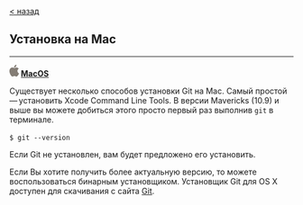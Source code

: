 [< назад](./install_git.md)

## Установка на Mac

---

**![Яблоко](./assets/apple.png) [MacOS](https://git-scm.com/download/mac "download for MacOS")**

Существует несколько способов установки Git на Mac. Самый простой — установить Xcode Command Line Tools. В версии Mavericks (10.9) и выше вы можете добиться этого просто первый раз выполнив `git` в терминале.

`$ git --version`

Если Git не установлен, вам будет предложено его установить.

Если Вы хотите получить более актуальную версию, то можете воспользоваться бинарным установщиком. Установщик Git для OS X доступен для скачивания с сайта [Git](https://git-scm.com/download/mac "download for MacOS").